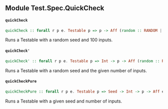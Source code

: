 ## Module Test.Spec.QuickCheck

#### `quickCheck`

``` purescript
quickCheck :: forall r p e. Testable p => p -> Aff (random :: RANDOM | e) Unit
```

Runs a Testable with a random seed and 100 inputs.

#### `quickCheck'`

``` purescript
quickCheck' :: forall r p e. Testable p => Int -> p -> Aff (random :: RANDOM | e) Unit
```

Runs a Testable with a random seed and the given number of inputs.

#### `quickCheckPure`

``` purescript
quickCheckPure :: forall r p e. Testable p => Seed -> Int -> p -> Aff e Unit
```

Runs a Testable with a given seed and number of inputs.



